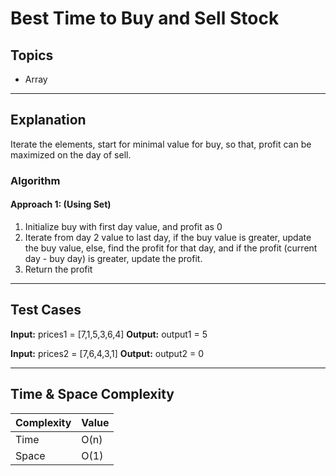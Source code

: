 # Best Time to Buy and Sell Stock

## Topics
- Array

---

## Explanation

Iterate the elements, start for minimal value for buy, so that, profit can be maximized on the day of sell.

### Algorithm

#### Approach 1: (Using Set)

1. Initialize buy with first day value, and profit as 0
2. Iterate from day 2 value to last day, if the buy value is greater, update the buy value, else, find the profit for that day, and if the profit (current day - buy day) is greater, update the profit.
3. Return the profit

--- 

## Test Cases

**Input:**
prices1 = [7,1,5,3,6,4]
**Output:**
output1 = 5

**Input:**
prices2 = [7,6,4,3,1]
**Output:**
output2 = 0

---

## Time & Space Complexity

| Complexity | Value |
|------------|-------|
| Time       | O(n)  |
| Space      | O(1)  |